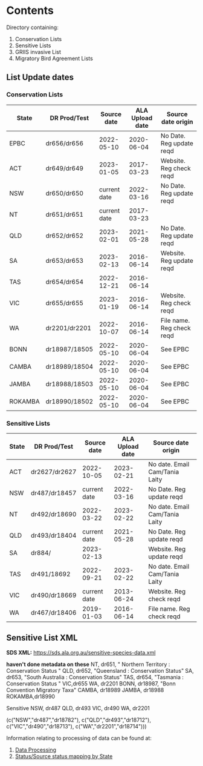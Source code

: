 # Contents
Directory containing:
1. Conservation Lists
2. Sensitive Lists
3. GRIIS invasive List
4. Migratory Bird Agreement Lists
  

## List Update dates

### Conservation Lists

| **State** | DR Prod/Test  | **Source date** | **ALA Upload date** | **Source date origin**    |
|-----------|---------------|-----------------|---------------------|---------------------------|
| EPBC      | dr656/dr656   | 2022-05-10      | 2020-06-04          | No Date. Reg update reqd  |
| ACT       | dr649/dr649   | 2023-01-05      | 2017-03-23          | Website. Reg check reqd   |
| NSW       | dr650/dr650   | current date    | 2022-03-16          | No Date. Reg update reqd  |
| NT        | dr651/dr651   | current date    | 2017-03-23          |                           |
| QLD       | dr652/dr652   | 2023-02-01      | 2021-05-28          | No Date. Reg update reqd  |
| SA        | dr653/dr653   | 2023-02-13      | 2016-06-14          | Website. Reg update reqd  |
| TAS       | dr654/dr654   | 2022-12-21      | 2016-06-14          |                           |
| VIC       | dr655/dr655   | 2023-01-19      | 2016-06-14          | Website. Reg check reqd   |
| WA        | dr2201/dr2201 | 2022-10-07      | 2016-06-14          | File name. Reg check reqd |
| BONN      | dr18987/18505 | 2022-05-10      | 2020-06-04          | See EPBC                  |
| CAMBA     | dr18989/18504 | 2022-05-10      | 2020-06-04          | See EPBC                  |
| JAMBA     | dr18988/18503 | 2022-05-10      | 2020-06-04          | See EPBC                  |
| ROKAMBA   | dr18990/18502 | 2022-05-10      | 2020-06-04          | See EPBC                  |

### Sensitive Lists

| **State** | **DR Prod/Test** | **Source date** | **ALA Upload date** | **Source date origin**         |
|-----------|------------------|-----------------|---------------------|--------------------------------|
| ACT       | dr2627/dr2627    | 2022-10-05      | 2023-02-21          | No date. Email Cam/Tania Laity |
| NSW       | dr487/dr18457    | current date    | 2022-03-16          | No Date. Reg update reqd       |
| NT        | dr492/dr18690    | 2022-03-22      | 2023-02-22          | No date. Email Cam/Tania Laity |
| QLD       | dr493/dr18404    | current date    | 2021-05-28          | No Date. Reg update reqd       |
| SA        | dr884/           | 2023-02-13      |                     | Website. Reg update reqd       |
| TAS       | dr491/18692      | 2022-09-21      | 2023-02-22          | No date. Email Cam/Tania Laity |
| VIC       | dr490/dr18669    | current date    | 2013-06-24          | Website. Reg check reqd        |
| WA        | dr467/dr18406    | 2019-01-03      | 2016-06-14          | File name. Reg check reqd      |

## Sensitive List XML
**SDS XML:** https://sds.ala.org.au/sensitive-species-data.xml


__haven't done metadata on these__
NT, dr651, " Northern Territory : Conservation Status "
QLD, dr652, "Queensland : Conservation Status"
SA, dr653, "South Australia : Conservation Status"
TAS, dr654, "Tasmania : Conservation Status  "
VIC,dr655
WA, dr2201
BONN, dr18987, "Bonn Convention Migratory Taxa"
CAMBA, dr18989
JAMBA, dr18988
ROKAMBA,dr18990

Sensitive
NSW, dr487
QLD, dr493
VIC, dr490
WA, dr2201

(c("NSW","dr487","dr18782"),
c("QLD","dr493","dr18712"),
c("VIC","dr490","dr18713"),
c("WA","dr2201","dr18714")))

    


Information relating to processing of data can be found at:
1. [Data Processing](https://github.com/AtlasOfLivingAustralia/authoritative-lists/tree/master/source-data#data-processing)
2. [Status/Source status mapping by State](https://raw.githubusercontent.com/AtlasOfLivingAustralia/authoritative-lists/master/analysis/Status-SourceStatus-Mapping.csv)



